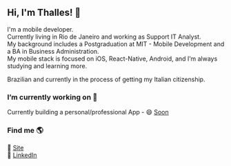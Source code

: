 ## Hi, I'm Thalles! 👋

I'm a mobile developer. <br>
Currently living in Rio de Janeiro and working as Support IT Analyst. <br>
My background includes a Postgraduation at MIT - Mobile Development and a BA in Business Administration. <br>
My mobile stack is focused on iOS, React-Native, Android, and I’m always studying and learning more. <br>

Brazilian and currently in the process of getting my Italian citizenship.

### I’m currently working on 🔭

Currently building a personal/professional App - 😄 [Soon](https://github.com/thallesmarchetti)  <br>

### Find me 🌎

🚀 [Site](https://www.thallesmarchetti.com/) <br>
💼 [LinkedIn](www.linkedin.com/in/thallesmarchetti) <br>
